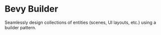 # Bevy Builder

Seamlessly design collections of entities (scenes, UI layouts, etc.) using a builder pattern.
